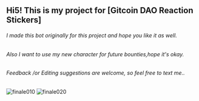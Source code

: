 
## **Hi5! This is my project for [Gitcoin DAO Reaction Stickers]** 
###### I made this bot originally for this project and hope you like it as well.
###### Also I want to use my new character for future bounties,hope it's okay.
###### Feedback /or Editing suggestions are welcome, so feel free to text me..

![finale010](https://user-images.githubusercontent.com/83480661/151657314-07d50d4b-37a7-4a7c-80f0-e8201e9a6611.png)
![finale020](https://user-images.githubusercontent.com/83480661/151657313-5d82f181-25aa-4bc1-b5a3-5cfa6e5d5b76.png)

